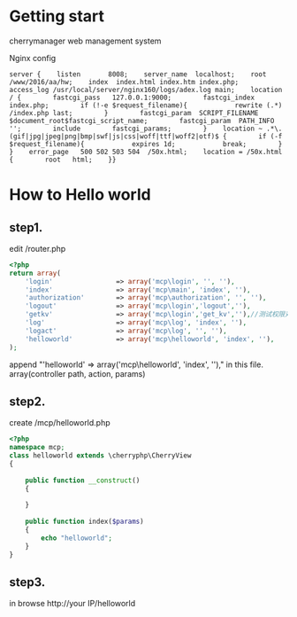 # Getting start
cherrymanager web management system

Nginx config
```nginx
server {    listen       8008;    server_name  localhost;    root   /www/2016/aa/hw;    index  index.html index.htm index.php;        access_log /usr/local/server/nginx160/logs/adex.log main;    location / {        fastcgi_pass   127.0.0.1:9000;        fastcgi_index  index.php;        if (!-e $request_filename){            rewrite (.*) /index.php last;        }        fastcgi_param  SCRIPT_FILENAME  $document_root$fastcgi_script_name;        fastcgi_param  PATH_INFO        '';        include        fastcgi_params;        }    location ~ .*\.(gif|jpg|jpeg|png|bmp|swf|js|css|woff|ttf|woff2|otf)$ {        if (-f $request_filename){            expires 1d;            break;        }    }    error_page   500 502 503 504  /50x.html;    location = /50x.html {        root   html;    }}

```

# How to Hello world
## step1.
edit /router.php
```php
<?php
return array(
    'login'                => array('mcp\login', '', ''),
    'index'                => array('mcp\main', 'index', ''),
    'authorization'        => array('mcp\authorization', '', ''),
    'logout'               => array('mcp\login','logout',''),
    'getkv'                => array('mcp\login','get_kv',''),//测试权限对应关系列表
    'log'                  => array('mcp\log', 'index', ''),
    'logact'               => array('mcp\log', '', ''),
    'helloworld'           => array('mcp\helloworld', 'index', ''),
);
```
append "'helloworld' => array('mcp\helloworld', 'index', '')," in this file.
array(controller path, action, params)

## step2.
create /mcp/helloworld.php
```php
<?php
namespace mcp;
class helloworld extends \cherryphp\CherryView
{
    
	public function __construct()
	{
        
	}
	
	public function index($params)
	{
		echo "helloworld";
	}
}
```

## step3.
in browse http://your IP/helloworld
